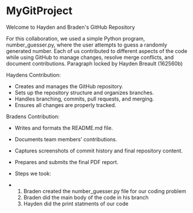 # MyGitProject
Welcome to Hayden and Braden's GitHub Repository

For this collaboration, we used a simple Python program, number_guesser.py, where the user attempts to guess a randomly generated number. Each of us contributed to different aspects of the code while using GitHub to manage changes, resolve merge conflicts, and document contributions. 
Paragraph locked by Hayden Breault (162560b)

Haydens Contribution:
- Creates and manages the GitHub repository.
- Sets up the repository structure and organizes branches.
- Handles branching, commits, pull requests, and merging.
- Ensures all changes are properly tracked.

Bradens Contribution:
- Writes and formats the README.md file.
- Documents team members’ contributions.
- Captures screenshots of commit history and final repository content.
- Prepares and submits the final PDF report.

- Steps we took:
- 1. Braden created the number_guesser.py file for our coding problem
  2. Braden did the main body of the code in his branch
  3. Hayden did the print statments of our code
